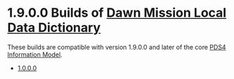 # 1.9.0.0 Builds of [Dawn Mission Local Data Dictionary](../../src)

These builds are compatible with version 1.9.0.0 and later of the core [PDS4 Information Model](https://pds.nasa.gov/pds4/doc/im/).

- [1.0.0.0](1.0.0.0)
